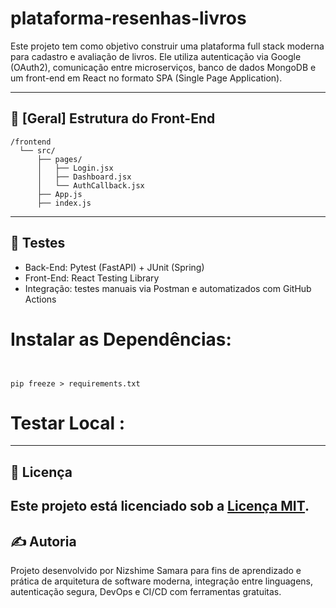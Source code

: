 # plataforma-resenhas-livros
Este projeto tem como objetivo construir uma plataforma full stack moderna para cadastro e avaliação de livros. Ele utiliza autenticação via Google (OAuth2), comunicação entre microserviços, banco de dados MongoDB e um front-end em React no formato SPA (Single Page Application).

---

## 📂 [Geral] Estrutura do Front-End
```
/frontend
  └── src/
      ├── pages/
      │   ├── Login.jsx
      │   ├── Dashboard.jsx
      │   └── AuthCallback.jsx
      ├── App.js
      ├── index.js
```
---

## 🧪 Testes
- Back-End: Pytest (FastAPI) + JUnit (Spring)
- Front-End: React Testing Library
- Integração: testes manuais via Postman e automatizados com GitHub Actions

# Instalar as Dependências:
```  ``` 

``` pip freeze > requirements.txt ```
# Testar Local :


---
## 📝 Licença
Este projeto está licenciado sob a [Licença MIT](LICENSE).
---

## ✍️ Autoria

Projeto desenvolvido por Nizshime Samara para fins de aprendizado e prática de arquitetura de software moderna, integração entre linguagens, autenticação segura, DevOps e CI/CD com ferramentas gratuitas.
